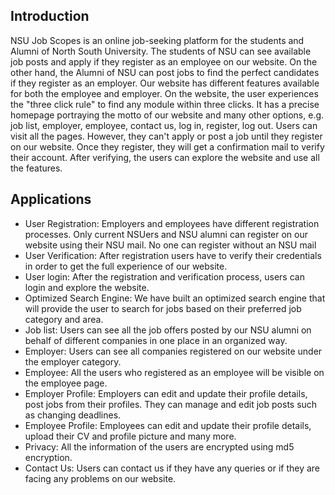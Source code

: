<h2> Introduction </h2>
<p>NSU Job Scopes is an online job-seeking platform for the students and Alumni of North South University. The students of NSU can see available job posts and apply if they register as an employee on our website. On the other hand, the Alumni of NSU can post jobs to find the perfect candidates if they register as an employer. Our website has different features available for both the employee and employer. On the website, the user experiences the "three click rule" to find any module within three clicks. It has a precise homepage portraying the motto of our website and many other options, e.g. job list, employer, employee,  contact us, log in, register, log out. Users can visit all the pages. However, they can't apply or post a job until they register on our website. Once they register, they will get a confirmation mail to verify their account. After verifying, the users can explore the website and use all the features.
 </p> 
 
 <h2> Applications </h2>
 <ul>
 <li>User Registration: Employers and employees have different registration processes. Only current NSUers and NSU alumni can register on our website using their NSU mail. No one can register without an NSU mail</li>
 <li>User  Verification: After registration users have to verify their credentials in order to get the full experience of our website.
</li>
 <li>User login: After the registration and verification process, users can login and explore the website.</li>
 <li>Optimized Search Engine: We have built an optimized search engine that will provide the user to search for jobs based on their preferred job category and area. </li>
 <li>Job list: Users can see all the job offers posted by our NSU alumni on behalf of  different companies in one place in an organized way.
</li>
<li>Employer: Users can see all companies registered on our website under the employer category. 
</li>
 <li>Employee: All the users who registered as an employee will be visible on the employee page. </li>
 <li>Employer Profile: Employers can edit and update their profile details, post jobs from their profiles. They can manage and edit job posts such as changing  deadlines.
</li>
 <li>Employee Profile: Employees can edit and update their profile details, upload their CV and profile picture and many more.</li>
 <li>Privacy: All the information of the users are encrypted using md5 encryption. </li>
 <li>Contact Us: Users can contact us if they have any queries or if they are facing any problems on our website. 
</li>
 </ul>
 

